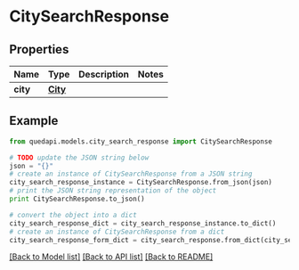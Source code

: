 # CitySearchResponse


## Properties
Name | Type | Description | Notes
------------ | ------------- | ------------- | -------------
**city** | [**City**](City.md) |  | 

## Example

```python
from quedapi.models.city_search_response import CitySearchResponse

# TODO update the JSON string below
json = "{}"
# create an instance of CitySearchResponse from a JSON string
city_search_response_instance = CitySearchResponse.from_json(json)
# print the JSON string representation of the object
print CitySearchResponse.to_json()

# convert the object into a dict
city_search_response_dict = city_search_response_instance.to_dict()
# create an instance of CitySearchResponse from a dict
city_search_response_form_dict = city_search_response.from_dict(city_search_response_dict)
```
[[Back to Model list]](../README.md#documentation-for-models) [[Back to API list]](../README.md#documentation-for-api-endpoints) [[Back to README]](../README.md)


